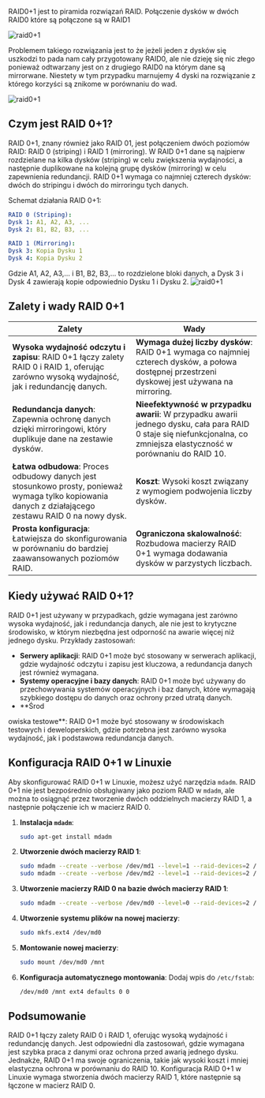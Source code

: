 RAID0+1  jest to piramida rozwiązań RAID. Połączenie dysków w dwóch RAID0 które są połączone są w RAID1

![raid0+1](3_2_1_raid0and1_1.png)

Problemem takiego rozwiązania jest to że jeżeli jeden z dysków się uszkodzi to pada nam cały przygotowany RAID0, ale nie dzieję się nic złego ponieważ odtwarzany jest on z drugiego RAID0 na którym dane są mirrorwane. Niestety w tym przypadku marnujemy 4 dyski na rozwiązanie z którego korzyści są znikome w porównaniu do wad. 

![raid0+1](3_2_1_raid0and1_2.png)

## Czym jest RAID 0+1?

RAID 0+1, znany również jako RAID 01, jest połączeniem dwóch poziomów RAID: RAID 0 (striping) i RAID 1 (mirroring). W RAID 0+1 dane są najpierw rozdzielane na kilka dysków (striping) w celu zwiększenia wydajności, a następnie duplikowane na kolejną grupę dysków (mirroring) w celu zapewnienia redundancji. RAID 0+1 wymaga co najmniej czterech dysków: dwóch do stripingu i dwóch do mirroringu tych danych.

Schemat działania RAID 0+1:
```yaml
RAID 0 (Striping):
Dysk 1: A1, A2, A3, ...
Dysk 2: B1, B2, B3, ...

RAID 1 (Mirroring):
Dysk 3: Kopia Dysku 1
Dysk 4: Kopia Dysku 2
```
Gdzie A1, A2, A3,... i B1, B2, B3,... to rozdzielone bloki danych, a Dysk 3 i Dysk 4 zawierają kopie odpowiednio Dysku 1 i Dysku 2.
![raid0+1](3_2_1_raid0and1_3.png)
## Zalety i wady RAID 0+1

| Zalety                           | Wady                           |
|----------------------------------|--------------------------------|
| **Wysoka wydajność odczytu i zapisu**: RAID 0+1 łączy zalety RAID 0 i RAID 1, oferując zarówno wysoką wydajność, jak i redundancję danych. | **Wymaga dużej liczby dysków**: RAID 0+1 wymaga co najmniej czterech dysków, a połowa dostępnej przestrzeni dyskowej jest używana na mirroring. |
| **Redundancja danych**: Zapewnia ochronę danych dzięki mirroringowi, który duplikuje dane na zestawie dysków. | **Nieefektywność w przypadku awarii**: W przypadku awarii jednego dysku, cała para RAID 0 staje się niefunkcjonalna, co zmniejsza elastyczność w porównaniu do RAID 10. |
| **Łatwa odbudowa**: Proces odbudowy danych jest stosunkowo prosty, ponieważ wymaga tylko kopiowania danych z działającego zestawu RAID 0 na nowy dysk. | **Koszt**: Wysoki koszt związany z wymogiem podwojenia liczby dysków. |
| **Prosta konfiguracja**: Łatwiejsza do skonfigurowania w porównaniu do bardziej zaawansowanych poziomów RAID. | **Ograniczona skalowalność**: Rozbudowa macierzy RAID 0+1 wymaga dodawania dysków w parzystych liczbach. |

## Kiedy używać RAID 0+1?

RAID 0+1 jest używany w przypadkach, gdzie wymagana jest zarówno wysoka wydajność, jak i redundancja danych, ale nie jest to krytyczne środowisko, w którym niezbędna jest odporność na awarie więcej niż jednego dysku. Przykłady zastosowań:

- **Serwery aplikacji**: RAID 0+1 może być stosowany w serwerach aplikacji, gdzie wydajność odczytu i zapisu jest kluczowa, a redundancja danych jest również wymagana.
- **Systemy operacyjne i bazy danych**: RAID 0+1 może być używany do przechowywania systemów operacyjnych i baz danych, które wymagają szybkiego dostępu do danych oraz ochrony przed utratą danych.
- **Środ

owiska testowe**: RAID 0+1 może być stosowany w środowiskach testowych i deweloperskich, gdzie potrzebna jest zarówno wysoka wydajność, jak i podstawowa redundancja danych.

## Konfiguracja RAID 0+1 w Linuxie

Aby skonfigurować RAID 0+1 w Linuxie, możesz użyć narzędzia `mdadm`. RAID 0+1 nie jest bezpośrednio obsługiwany jako poziom RAID w `mdadm`, ale można to osiągnąć przez tworzenie dwóch oddzielnych macierzy RAID 1, a następnie połączenie ich w macierz RAID 0.

1. **Instalacja `mdadm`**:
    ```bash
    sudo apt-get install mdadm
    ```

2. **Utworzenie dwóch macierzy RAID 1**:
    ```bash
    sudo mdadm --create --verbose /dev/md1 --level=1 --raid-devices=2 /dev/sda /dev/sdb
    sudo mdadm --create --verbose /dev/md2 --level=1 --raid-devices=2 /dev/sdc /dev/sdd
    ```

3. **Utworzenie macierzy RAID 0 na bazie dwóch macierzy RAID 1**:
    ```bash
    sudo mdadm --create --verbose /dev/md0 --level=0 --raid-devices=2 /dev/md1 /dev/md2
    ```

4. **Utworzenie systemu plików na nowej macierzy**:
    ```bash
    sudo mkfs.ext4 /dev/md0
    ```

5. **Montowanie nowej macierzy**:
    ```bash
    sudo mount /dev/md0 /mnt
    ```

6. **Konfiguracja automatycznego montowania**:
    Dodaj wpis do `/etc/fstab`:
    ```bash
    /dev/md0 /mnt ext4 defaults 0 0
    ```

## Podsumowanie

RAID 0+1 łączy zalety RAID 0 i RAID 1, oferując wysoką wydajność i redundancję danych. Jest odpowiedni dla zastosowań, gdzie wymagana jest szybka praca z danymi oraz ochrona przed awarią jednego dysku. Jednakże, RAID 0+1 ma swoje ograniczenia, takie jak wysoki koszt i mniej elastyczna ochrona w porównaniu do RAID 10. Konfiguracja RAID 0+1 w Linuxie wymaga stworzenia dwóch macierzy RAID 1, które następnie są łączone w macierz RAID 0.






